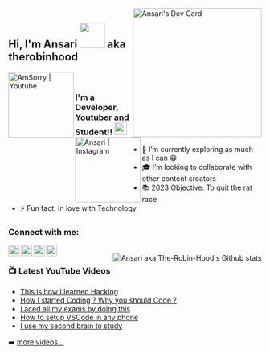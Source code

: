 <div align="left">
<a href="https://app.daily.dev/TheRobinHood" target="__blank">
  <img src="https://api.daily.dev/devcards/909fb6f0a8474c63a6268bb5bcdd56ea.png?r=pw7" width="256" alt="Ansari's Dev Card" align="right"/>
  </a>
</div>

## Hi, I'm Ansari <img src="https://media.giphy.com/media/5HRdeFIzjV3FMnwd0K/giphy.gif" width="50"> aka therobinhood

[<img target="_blank" align="left" alt="AmSorry | Youtube" width="130px" src="https://img.shields.io/badge/Subscribe-E4405F.svg?style=for-the-badge&logo=YouTube&logoColor=white"/>][youtube]
[<img target="_blank" align="left" alt="Ansari | Instagram" width="130px" src="https://img.shields.io/badge/Follow Me-E4405F?style=for-the-badge&logo=instagram&logoColor=white"/>][instagram]
<br/>
### I'm a Developer, Youtuber and Student!!  <img src="https://media3.giphy.com/media/NWNJHyPmIuXGxt6QnO/giphy_s.gif" width="25">

- 🎈 I’m currently exploring as much as I can 😁
- 🎓 I’m looking to collaborate with other content creators
- 📚 2023 Objective: To quit the rat race
- ⚡ Fun fact: In love with Technology 

### Connect with me:

[<img align="left" alt="Ansari | YouTube" width="22px" src="https://cdn2.iconfinder.com/data/icons/social-media-2285/512/1_Youtube_colored_svg-512.png" target="_blank" />][youtube]
[<img align="left" alt="Ansari | Twitter" width="22px" src="https://cdn2.iconfinder.com/data/icons/social-media-2285/512/1_Twitter_colored_svg-512.png" target="_blank" />][twitter]
[<img align="left" alt="Ansari | LinkedIn" width="22px" src="https://cdn2.iconfinder.com/data/icons/social-media-2285/512/1_Linkedin_unofficial_colored_svg-512.png" target="_blank" />][linkedin]
[<img align="left" alt="Ansari | Instagram" width="22px" src="https://cdn2.iconfinder.com/data/icons/social-media-2285/512/1_Instagram_colored_svg_1-512.png" target="_blank" />][instagram]

<br />

<div align="right">
<img src="https://github-readme-stats.vercel.app/api?username=the-robin-hood&show_icons=true&theme=radical&hide_border=true&count_private=true" alt="Ansari aka The-Robin-Hood's Github stats" align="right"/>
</div>


### 📺 Latest YouTube Videos
<!-- YOUTUBE -->
- [This is how I learned Hacking](https://youtu.be/qFmV3jRKhZQ)
- [How I started Coding ? Why you should Code ?](https://youtu.be/8CWCEst7olw)
- [I aced all my exams by doing this](https://youtu.be/xjoSzsC4Kwc)
- [How to setup VSCode in any phone](https://youtu.be/U5Vync2oPdY)
- [I use my second brain to study](https://youtu.be/yUTPIlIHB4s)
<!-- YOUTUBE -->

➡️ [more videos...](https://youtube.com/amsorry)


[twitter]: https://twitter.com/am5orry
[youtube]: https://youtube.com/amsorry
[instagram]: https://instagram.com/amsorry_offl
[linkedin]: https://linkedin.com/in/ansari-s
